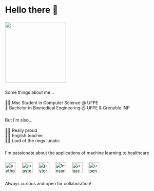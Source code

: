 <h1 align="left">Hello there 👋</h1>

###

<div align="left">
  <img height="200" src="https://c.tenor.com/WuOwfnsLcfYAAAAC/star-wars-obi-wan-kenobi.gif"  />
</div>

###

<p align="left">Some things about me...<br><br>👩‍💻 Msc Student in Computer Science @ UFPE<br>🦾 Bachelor in Biomedical Engineering @ UFPE & Grenoble INP</p>

###

<p align="left">But I'm also...<br><br>🏳️‍🌈 Really proud<br>🧑‍🏫 English teacher<br>🧙‍♂️ Lord of the rings lunatic</p>

###

<p align="left">I'm passionate about the applications of machine learning to healthcare</p>

###

<div align="left">
  <img src="https://cdn.jsdelivr.net/gh/devicons/devicon/icons/python/python-original.svg" height="35" alt="python logo"  />
  <img width="12" />
  <img src="https://cdn.jsdelivr.net/gh/devicons/devicon/icons/jupyter/jupyter-original.svg" height="35" alt="jupyter logo"  />
  <img width="12" />
  <img src="https://cdn.jsdelivr.net/gh/devicons/devicon/icons/pytorch/pytorch-original.svg" height="35" alt="pytorch logo"  />
  <img width="12" />
  <img src="https://cdn.jsdelivr.net/gh/devicons/devicon/icons/tensorflow/tensorflow-original.svg" height="35" alt="tensorflow logo"  />
  <img width="12" />
  <img src="https://cdn.jsdelivr.net/gh/devicons/devicon/icons/anaconda/anaconda-original.svg" height="35" alt="anaconda logo"  />
  <img width="12" />
  <img src="https://cdn.jsdelivr.net/gh/devicons/devicon/icons/opencv/opencv-original.svg" height="35" alt="opencv logo"  />
</div>

###

<p align="left">Always curious and open for collaboration!</p>

###
